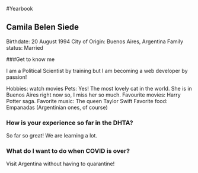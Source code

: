 #Yearbook

## Camila Belen Siede

Birthdate: 20 August 1994
City of Origin: Buenos Aires, Argentina
Family status: Married

###Get to know me

I am a Political Scientist  by training but I am becoming a web developer by passion!

Hobbies: watch movies
Pets: Yes! The most lovely cat in the world. She is in Buenos Aires right now so, I miss her so much.
Favourite movies: Harry Potter saga.
Favorite music: The queen Taylor Swift
Favorite food: Empanadas (Argentinian ones, of course)

### How is your experience so far in the DHTA?
So far so great! We are learning a lot.

### What do I want to do when COVID is over?
Visit Argentina without having to quarantine! 
